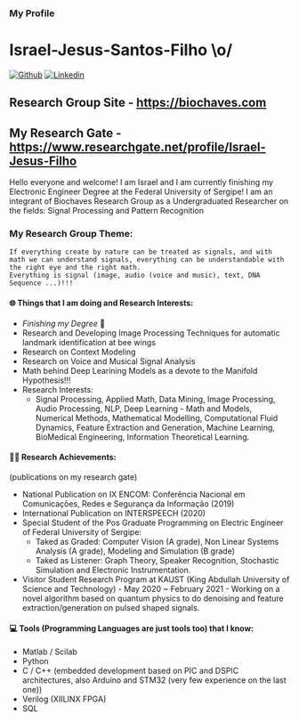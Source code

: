 ### My Profile 
# Israel-Jesus-Santos-Filho \o/

[![Github](https://img.shields.io/badge/-Github-000?style=flat&logo=Github&logoColor=white)](https://github.com/israeljsf95)
[![Linkedin](https://img.shields.io/badge/-LinkedIn-blue?style=flat&logo=Linkedin&logoColor=white)](https://www.linkedin.com/in/israel-jesus-filho-469322129/)
## Research Group Site - https://biochaves.com
## My Research Gate - https://www.researchgate.net/profile/Israel-Jesus-Filho

Hello everyone and welcome! I am Israel and I am currently finishing my Electronic Engineer Degree at the Federal University of Sergipe!
I am an integrant of Biochaves Research Group as a Undergraduated Researcher on the fields: Signal Processing and Pattern Recognition

### My Research Group Theme:
    If everything create by nature can be treated as signals, and with math we can understand signals, everything can be understandable with the right eye and the right math.
    Everything is signal (image, audio (voice and music), text, DNA Sequence ...)!!!

#### 🌐 Things that I am doing and Research Interests:
- *Finishing my Degree* 🥳 
- Research and Developing Image Processing Techniques for automatic landmark identification at bee wings
- Research on Context Modeling 
- Research on Voice and Musical Signal Analysis
- Math behind Deep Learining Models as a devote to the Manifold Hypothesis!!!
- Research Interests: 
  - Signal Processing, Applied Math, Data Mining, Image Processing, Audio Processing, 
    NLP, Deep Learning - Math and Models, Numerical Methods, Mathematical Modelling,
    Computational Fluid Dynamics, Feature Extraction and Generation, Machine Learning,
    BioMedical Engineering, Information Theoretical Learning.
    
#### 👨‍🎓 Research Achievements:
(publications on my research gate)
- National Publication on IX ENCOM: Conferência Nacional em Comunicações, Redes e Segurança da Informação (2019)
- International Publication on INTERSPEECH (2020)
- Special Student of the Pos Graduate Programming on Electric Engineer of Federal University of Sergipe: 
  - Taked as Graded: Computer Vision (A grade), Non Linear Systems Analysis (A grade), Modeling and Simulation (B grade)
  - Taked as Listener: Graph Theory, Speaker Recognition, Stochastic Simulation and Electronic Instrumentation.
- Visitor Student Research Program at KAUST (King Abdullah University of Science and Technology) - May 2020 ~ February 2021 - Working on a novel algorithm based on quantum physics to do denoising and feature extraction/generation on pulsed shaped signals.
  

#### 💻 Tools (Programming Languages are just tools too) that I know:

-  Matlab / Scilab
-  Python
-  C / C++ (embedded development based on PIC and DSPIC architectures, also Arduino and STM32 (very few experience on the last one))
-  Verilog (XIILINX FPGA)
-  SQL 


